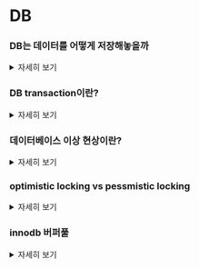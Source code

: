 # DB


### DB는 데이터를 어떻게 저장해놓을까
<details>
   <summary> 자세히 보기 </summary>
 
 <br>

   우리가 DB에서 데이터를 조회하면 테이블 구조의 형태의 데이터를 만나게 될 것이다. 하지만 결국 이 또한 table에 대한 메타데이터와 로우데이터가 만나서 논리적으로 우리에게 테이블이라는 형태로 데이터가 보여지는 것이다.



   mysql에서  `SHOW VARIABLES LIKE 'datadir';` 이라는 명령어를 치면 메타데이터와 데이터가 존재하는 파일의 위치를 알 수 있다. 여기서 확장자명이 .frm인 것은 테이블의 포맷을 담고 있고 확장자 명이 .ibd인 것은 테이블의 데이터들을 담고 있다.



   DB는 기본적으로 트리형태로 데이터를 관리하고 있다. 일반적으로 B tree라는 것으로 데이터를 관리하고 있다. 

   <img width="1963" alt="스크린샷 2022-06-27 오전 1 03 39" src="https://user-images.githubusercontent.com/55564829/175823167-acd8aeaf-196b-4553-9448-b8efd39b4dfc.png">


   리프노드를 데이터 페이지라고 부르는데 이 데이터 페이지들이 실질적인 디비의 데이터들을 담고 있다. B tree는 clustered 인덱스로 구성되어 있으며 clustered 인덱스로 구성되어 있다는 것은 즉 데이터가 순차적으로 저장되어 있다는 것이다. 



   이러한 구조에서는 데이터를 찾아가는 과정에 있어서 full table scan이 필요 없이 바로 원하는 데이터 페이지를 찾아갈 수 있다는 장점이 있다. 즉 엄청나게 느린 작업인 disk I/O를 줄여서 데이터를 찾는 작업을 최적화 시킨 것이다.

</details>

### DB transaction이란?
<details>
   <summary> 자세히 보기 </summary>
 
 <br>
   DB transaction이란 데이터베이스의 일관성을 유지하기 위해서 완전히 실행되거나 완전히 실패해야하는 작업을 얘기한다.

   트랜잭션의 내용은 script형태로 되어있다. 절차적으로 작업들을 순차적으로 실행하는 것이다. 

   이 작업들의 시작부터 끝을 하나의 단위로 생각하고 이 하나의 단위는 온전하게 실행되어야지만 commit하는 것이다.

   이러한 특성을 원자성이라고 부른다.

   하나의 단위에 속해있는 작업이 하나라도 실패하면 모든 작업을 되돌리는 rollback작업이 반드시 필요하다.

   트랜잭션의 일관성이란 데이터 베이스를 만들때 미리 정의해놓은 일련의 규칙에 대해서 이 규칙을 위배하는 데이터는 받아들이지 않는 것을 의미한다.

   데이터 베이스는 트랜잭션에 의해서 변경이 야기될 때 바로 그 변경이 디스크에 반영되는 것이 아니라 메모리에 반영이된다(inno DB 스토리지 엔진같은 경우 버퍼풀에 해당된다). 그래서 디비 롤백이 된다는 것은 매모리에 저장되어 있던 변경된 데이터들을 지우는 것이다.

   트랜잭션이 완료되면 메모리 내용을 디스크에 반영해야되는데 이 것을 commit이라고 부른다.

   데이터베이스에는 격리성이라는 특징이 있는데 이는 트랜잭션이 동시에 발생했을때 정해진 규칙에 따라서 얼만큼 영향을 받게할 것인지를 결정하는 것이다.

   그렇다면 정해진 규칙이란 무엇이냐? 바로 여기서 격리 레벨의 개념이 나온다.

   격리 레벨에는 총 4가지가 있다. READ_UNCOMMITED, READ_COMMITTED, REPEATABLE_READ, SERIALIZABLE. (격리 수준이 낮은 순부터 나열한 것이다)

   격리 수준은 높아질수록 동시성을 제한하기 때문에 성능이 저하되는 이슈를 가지고 있다. 하지만 보안성이나 데이터 privacy는 낮아질 수 있다.

   일관된 읽기를 지원하기 위해서 잠금을 걸지 않고 읽기 작업을 수행할 수 있다. 잠금을 걸지 않는 다는 의미는 읽기 작업이 다른 트랜잭션의 잠금을 기다리지 않고 읽기 작업이 가능 즉 동시에 여러개의 트랜잭션이 작동할 수 있다는 것이다. (SERIALIZABLE에서는 불가능)

   여기서는 격리수준에 따라서 어떤 데이터를 읽어오느냐가 달라지게 된다.

   READ_UNCOMMITED는 커밋되지 않는 dirty데이터를 읽어온다.

   READ_COMMITED는 커밋된 데이터만을 읽어온다.

   REPEATABLE_READ는 커밋된 데이터만을 읽어오는 것은 물론 한 트랜잭션 내에서 같은 row에 대해서 read를 반복적으로 진행할때 항상 같은 데이터를 가져온다는 것을 보장해준다. 

      
</details>


### 데이터베이스 이상 현상이란?
<details>
   <summary> 자세히 보기 </summary>
 
 <br>
   데이터베이스의 정규화가 제대로 되어 있지 않았을때 의도한 대로 데이터 조작이 안되는 현상을 말한다.

   데이터베이스가 제대로 정규화 되어 있지 않다면 중복 데이터들이 존재할 가능성이 높고 이는 삽입, 수정, 삭제를 할때 문제를 발생시킬 수 있다는 점이다.

   삽입에 관련해서는 당장 존재하지 않는 데이터를 넣어야하는 오류가 발생할 수가 있다. 예를 들어 학생이 수강하고 있는 강의를 넣고 싶다고 가정할때 신규 학생이 들어왔지만 아직 수강중인 강의가 없을 때 이를 임의로 채워넣어서 데이터를 삽입해야 하는 상황이 발생한다. 이럴 경우 학생의 학적정보와 강의 정보를 분리한다면 해결할 수 있는 문제일 것이다.

   삭제에 관련해서는 내가 의도하지 않은 다른 row까지 삭제할 수 있다는 위험이 있습니다. 이는 중복된 데이터가 존재하기 떄문에 특정 칼럼을 조건으로 건다면 해당 칼럼을 중복으로 가지고 있는 여러 row들이 삭제될 것입니다.

   업데이트는 중복된 데이터가 존재하면 그중 하나의 데이터만 업데이트 됐을시에 데이터들 사이에 불일치가 발생할 수 있습니다.
   
   데이터 베이스의 정규화는 하지만 반드시 필요한 것은 아닙니다. 상황에 따라서 불필요한 경우가 생길 수도 있습니다. 
   
   자주 Select되는 데이터에 대해서 계속해서 조인이 필요한 상황이라고 한다면 서로 다른 disk block에 있는 데이터를 가져오기 위해서 성능이 느린 disk i/o가 발생할 것이고 이는 성능 저하를 일으킬 수 있습니다. 
   
   이럴때 자주 읽어져 오는 데이터에 대해서 비정규화를 하여 조인을 하지 않고도 데이터를 가져올 수 있게끔 하는 전략이 필요할때도 있습니다. 정규화라는 것은 그래서 상황에 따라 필요할 수도 필요하지 않을 수도 있습니다.


   
   
   
   
   
</details>

### optimistic locking vs pessmistic locking
<details>
   <summary> 자세히 보기 </summary>
 
 <br>
   일반적으로 DB transaction isolation은 read에 대한 consistency에 관한 내용입니다. 하지만 db update에 관해서도 같은 row에 대한 수정이 동시에 일어날때 우리는 이를 관리할 필요성이 있습니다. 그 방법으로 첫번째는 optimistic locking이 있습니다. 
   
   optimistic locking의 핵심은 versioning입니다. db update마다 버전을 집어넣어서 commit을 할때 where조건에 이전 버전을 넣어줌으로써 이전 버전이 commit되어 있는 상태인지를 체크합니다. 만약 이전에 다른 commit이 버전을 올려놓았다면 우리는 그 버전보다 1을 높여서 다시 commit을 하게 됩니다. 이로써 우리는 동시에 발생한 update에서 두번쨰 update가 첫번쨰 update내용을 overwrite하는 것을 방지할 수 있습니다.
   
   pessimistic locking은 db update하는 동안 lock을 걸어서 그 누구도 접근할 수 없게 하는 기법입니다. 이는 이론상 제일 안전하지만 deadlock과 같은 위험성을 내포하고 있습니다. 이렇게 보면 무조건 optimistic locking을 사용하는게 좋지 않나라는 생각이 들 수 있습니다.
   
   optimistic locking은 주로 충돌이 많이 예상되지 않는 상황일떄 사용합니다. 왜냐하면 충돌이 많이 발생하는 환경에서는 트랜잭션이 중단되는 것을 해결하는데 비용이 더 많이 소모되기 떄문입니다.
   
   
</details>

### innodb 버퍼풀
<details>
   <summary> 자세히 보기 </summary>
   
   
 <br>
 
   버퍼풀은 innodb 스토리지 엔진의 핵심 부분으로 디스크의 데이터 파일이나 인덱스 정보를 메모리공간에 캐시해 두는 공간이다. 또는 쓰기 작업을 지연시켜서 일괄 작업으로 처리할 수 있게 해주는 버퍼 역할도 할 수 있다.
   
   쓰기 작업은 랜덤한 디스크 작업을 유발할 수 있는데 버퍼풀에 모아서 한번에 처리하면 랜덤 디스크 작업 횟수를 줄일 수 있다.
   
   innodb 구조는 LRU리스트와 플러쉬리스트 그리고 프리리스트 3가지 자료구조로 구성되어 있다.
   
   LRU는 조금 더 세부적으로 들어가면 LRU와 MRU로 나뉜다. MRU가 더 최신에 참조된 데이터이며 LRU영역은 조금 오래된 데이터 영역이라고 생각하면 된다.
   
  스토리지 엔진이 데이터를 찾는 과정은 다음과 같다.
   
   1. 필요한 레코드가 버퍼 풀에 있는지 확인
   2. 디스크에서 필요한 데이터 파일을 버퍼 풀에 적재 그리고 적재된 페이지에 대한 포인터를 LRU헤더에 추가
   
   3. LRU 헤더부분에 적재된 데이터가 실제로 읽히면 MRU 헤더 부분으로 이동
   
   4. 버퍼 풀에 있는 데이터는 접근이 오래동안 되지 않으면 점점 리스트에서 밀려나서 결국 제거된다. 만약 참조가 된다면 다시 MRU 헤더 부분으로 옮겨진다.
   
   5. 필요한 데이터가 자주 접근되면 해당 페이지의 인덱스 키를 어댑티브 해시 인덱스에 추가한다.
   
   플러시 리스트는 디스크와 동기화 되지 않은 데이터를 가진 데이터 페이지를 관리한다. 디스크에서 읽어 들어온 뒤에 데이터가 변경이 되면 플러시 리스트 관리 대상이 되고 특정한 시간이 되면 디스크로 시록돼야 한다.
   
   innodb는 데이터 변경 내용을 리두 로그에 기록하고 버퍼 풀의 데이터 페이지도 변경을 시도하는데 리두로그와 버퍼풀의 내용은 반드시 일치하지 않을 수 있다. 리두 로그 내용이 디스크에 기록 됐다고 버퍼 풀 데이터가 디스크에 기록됐음을 보장하지 않는다.
   
   우리는 보통 변경이 발생하지 않은 데이터를 클린 페이지라고 명명하고 변경이 발생한 데이터를 더티 페이지라고 부른다.

   더티 페이지는 플러시 리스트에 저장되어 있다가 특정한 시간마다 플러시를 호출하여 디스크로 동기화 작업을 진행한다. 그렇게 하면 리두 로그 공간이 비워지게 된다.
   
  
   
</details>
